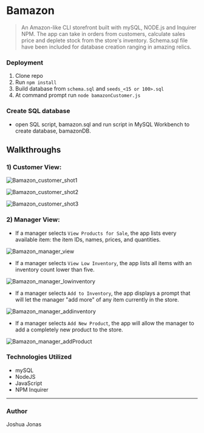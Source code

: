 # Bamazon

>An Amazon-like CLI storefront built with mySQL, NODE.js and Inquirer NPM. The app can take in orders from customers, calculate sales price and deplete stock from the store's inventory. Schema.sql file have been included for database creation ranging in amazing relics.

### Deployment

1. Clone repo
2. Run `npm install`
3. Build database from `schema.sql` and `seeds_<15 or 100>.sql`
4. At command prompt run `node bamazonCustomer.js`


### Create SQL database
- open SQL script, bamazon.sql and run script in MySQL Workbench to create database, bamazonDB.

## Walkthroughs
### 1) Customer View:

![Bamazon_customer_shot1](https://user-images.githubusercontent.com/51797891/66098218-9c13c400-e556-11e9-86ef-9a77e8125026.jpg)

![Bamazon_customer_shot2](https://user-images.githubusercontent.com/51797891/66098252-b6e63880-e556-11e9-9060-99b4f8326c78.jpg)

![Bamazon_customer_shot3](https://user-images.githubusercontent.com/51797891/66098268-c5345480-e556-11e9-9500-1a02721df80b.jpg)


### 2) Manager View: 

* If a manager selects `View Products for Sale`, the app lists every available item: the item IDs, names, prices, and quantities.

![Bamazon_manager_view](https://user-images.githubusercontent.com/51797891/66098319-fa40a700-e556-11e9-8d0e-4b8f1421d469.jpg)

* If a manager selects `View Low Inventory`, the app lists all items with an inventory count lower than five.

![Bamazon_manager_lowinventory](https://user-images.githubusercontent.com/51797891/66098340-0d537700-e557-11e9-9ee0-0615f5a91b08.jpg)

* If a manager selects `Add to Inventory`, the app displays a prompt that will let the manager "add more" of any item currently in the store.

![Bamazon_manager_addinventory](https://user-images.githubusercontent.com/51797891/66098283-d1b8ad00-e556-11e9-8cd6-a1a27b7d175c.jpg)

* If a manager selects `Add New Product`, the app will allow the manager to add a completely new product to the store.

![Bamazon_manager_addProduct](https://user-images.githubusercontent.com/51797891/66098296-e2692300-e556-11e9-93f2-3f50c3dbdeb6.jpg)


### Technologies Utilized

* mySQL
* NodeJS
* JavaScript
* NPM Inquirer

---

### Author

Joshua Jonas
